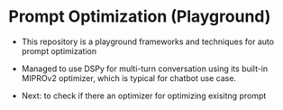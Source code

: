 # Prompt Optimization (Playground)
* This repository is a playground frameworks and techniques for auto prompt optimization

* Managed to use DSPy for multi-turn conversation using its built-in MIPROv2 optimizer, which is typical for chatbot use case. 
* Next: to check if there an optimizer for optimizing exisitng prompt 